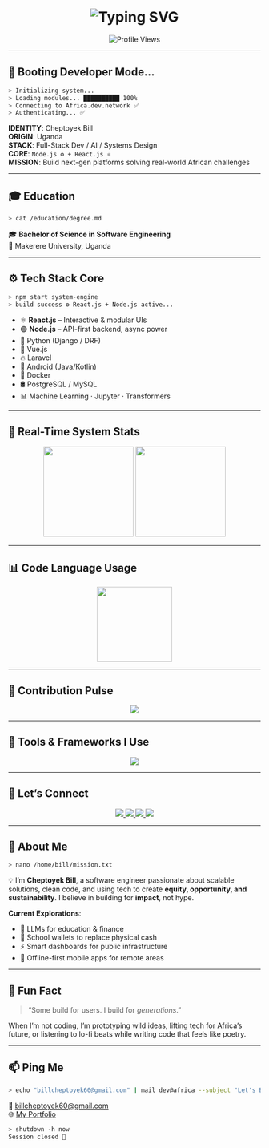 <h1 align="center">
  <img src="https://readme-typing-svg.herokuapp.com?font=Fira+Code&weight=500&pause=1000&center=true&vCenter=true&width=435&lines=Hi%2C+I'm+Cheptoyek+Bill!;Software+Engineer;Innovation+%7C+Visionary;Building+Impactful+Platforms+for+Africa" alt="Typing SVG" />
</h1>

<p align="center">
  <img src="https://komarev.com/ghpvc/?username=bill-cheptoyek&label=Terminal%20Scans&color=00ff9f&style=flat-square" alt="Profile Views"/>
</p>

---

## 🧠 Booting Developer Mode...

```bash
> Initializing system...
> Loading modules... ██████████ 100%
> Connecting to Africa.dev.network ✅
> Authenticating... ✅
```

**IDENTITY**: Cheptoyek Bill  
**ORIGIN**: Uganda  
**STACK**: Full-Stack Dev / AI / Systems Design  
**CORE**: `Node.js ⚙️ + React.js ⚛️`  
**MISSION**: Build next-gen platforms solving real-world African challenges

---

## 🎓 Education

```bash
> cat /education/degree.md
```

🎓 **Bachelor of Science in Software Engineering**  
📍 Makerere University, Uganda

---

## ⚙️ Tech Stack Core

```bash
> npm start system-engine
> build success ⚙️ React.js + Node.js active...
```

- ⚛️ **React.js** – Interactive & modular UIs  
- 🟢 **Node.js** – API-first backend, async power  
- 🐍 Python (Django / DRF)  
- 🌱 Vue.js  
- 🔥 Laravel  
- 📱 Android (Java/Kotlin)  
- 🐳 Docker  
- 🛢️ PostgreSQL / MySQL  
- 📊 Machine Learning · Jupyter · Transformers

---

## 🚦 Real-Time System Stats

<p align="center">
  <img src="https://github-readme-stats.vercel.app/api?username=bill-cheptoyek&show_icons=true&theme=tokyonight" height="180" />
  <img src="https://github-readme-streak-stats.herokuapp.com/?user=bill-cheptoyek&theme=tokyonight" height="180" />
</p>

---

## 📊 Code Language Usage

<p align="center">
  <img src="https://github-readme-stats.vercel.app/api/top-langs/?username=bill-cheptoyek&layout=compact&theme=tokyonight" height="150"/>
</p>

---

## 📡 Contribution Pulse

<p align="center">
  <img src="https://github-readme-activity-graph.vercel.app/graph?username=bill-cheptoyek&theme=tokyo-night&hide_border=true&area=true" />
</p>

---

## 🧰 Tools & Frameworks I Use

<p align="center">
  <img src="https://skillicons.dev/icons?i=nodejs,react,python,js,java,vue,laravel,docker,git,github,vscode,androidstudio,postgres,mysql,jupyter" />
</p>

---

## 🔌 Let’s Connect

<p align="center">
  <a href="https://www.linkedin.com/in/cheptoyekbill1" target="_blank">
    <img src="https://img.shields.io/badge/LinkedIn-0A66C2?style=for-the-badge&logo=linkedin&logoColor=white"/>
  </a>
  <a href="https://stackoverflow.com/users/yourprofile" target="_blank">
    <img src="https://img.shields.io/badge/StackOverflow-F58025?style=for-the-badge&logo=stack-overflow&logoColor=white"/>
  </a>
  <a href="https://www.kaggle.com/cheptoyekbill" target="_blank">
    <img src="https://img.shields.io/badge/Kaggle-20BEFF?style=for-the-badge&logo=kaggle&logoColor=white"/>
  </a>
  <a href="https://twitter.com/trojan__bill" target="_blank">
    <img src="https://img.shields.io/badge/Twitter-14171A?style=for-the-badge&logo=twitter&logoColor=1DA1F2"/>
  </a>
</p>

---

## 🎯 About Me

```bash
> nano /home/bill/mission.txt
```

💡 I’m **Cheptoyek Bill**, a software engineer passionate about scalable solutions, clean code, and using tech to create **equity, opportunity, and sustainability**. I believe in building for **impact**, not hype.

**Current Explorations**:  
- 🧠 LLMs for education & finance  
- 💸 School wallets to replace physical cash  
- ⚡ Smart dashboards for public infrastructure  
- 📡 Offline-first mobile apps for remote areas

---

## 🎥 Fun Fact

> “Some build for users. I build for *generations*.”

When I’m not coding, I’m prototyping wild ideas, lifting tech for Africa’s future, or listening to lo-fi beats while writing code that feels like poetry.

---

## 📫 Ping Me

```bash
> echo "billcheptoyek60@gmail.com" | mail dev@africa --subject "Let's Build Something"
```

📧 [billcheptoyek60@gmail.com](mailto:billcheptoyek60@gmail.com)  
🌐 [My Portfolio](https://bill-cheptoyek.github.io/CHEPTOYEK-BILL/#home)

```bash
> shutdown -h now
Session closed 🧠
```
